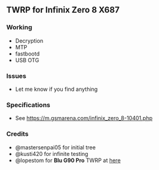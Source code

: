 ## TWRP for Infinix Zero 8 X687

### Working
- Decryption
- MTP
- fastbootd
- USB OTG

### Issues
- Let me know if you find anything


### Specifications
- See https://m.gsmarena.com/infinix_zero_8-10401.php

### Credits
- @mastersenpai05 for initial tree
- @kusti420 for infinite testing
- @lopestom for **Blu G90 Pro** TWRP at [here](https://github.com/lopestom/device_TWRP-PBRP_BLU_G0370WW)
